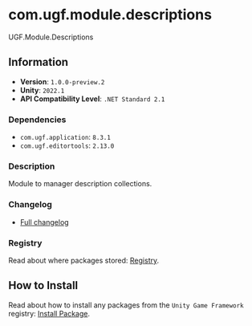 # com.ugf.module.descriptions

UGF.Module.Descriptions

## Information

- **Version**: `1.0.0-preview.2`
- **Unity**: `2022.1`
- **API Compatibility Level**: `.NET Standard 2.1`

### Dependencies

- `com.ugf.application`: `8.3.1`
- `com.ugf.editortools`: `2.13.0`


### Description

Module to manager description collections.

### Changelog

- [Full changelog](changelog.md)

### Registry

Read about where packages stored: [Registry](https://github.com/unity-game-framework/organization/blob/main/docs/registry.md).

## How to Install

Read about how to install any packages from the `Unity Game Framework` registry: [Install Package](https://github.com/unity-game-framework/organization/blob/main/docs/install-packages.md).
